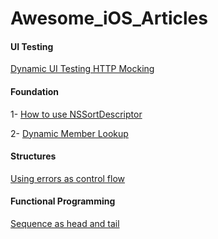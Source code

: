 # Awesome_iOS_Articles

#### UI Testing

[Dynamic UI Testing HTTP Mocking](http://swiftpearls.com/dynamic-ui-testing-http-mocking.html)


#### Foundation
1- [How to use NSSortDescriptor](https://nshipster.com/nssortdescriptor)

2- [Dynamic Member Lookup](https://www.hackingwithswift.com/articles/55/how-to-use-dynamic-member-lookup-in-swift)


#### Structures
[Using errors as control flow](https://www.swiftbysundell.com/posts/using-errors-as-control-flow-in-swift)


#### Functional Programming
[Sequence as head and tail](https://oleb.net/2018/sequence-head-tail/?utm_campaign)
